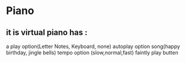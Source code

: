# Piano
## it is virtual piano has : 
a play option(Letter Notes, Keyboard, none)
autoplay option song(happy birthday, jingle bells)
tempo option (slow,normal,fast)
faintly play butten

